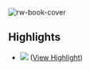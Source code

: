 ![rw-book-cover](https://s3.amazonaws.com/readwiseio/2022/08/i-give-you-reader-1.png)

## Highlights
- ![](https://s3.amazonaws.com/readwiseio/2022/08/antonio-banderas.gif) ([View Highlight](https://read.readwise.io/read/01gkggryjcgwe27ta5ccg00cds))
